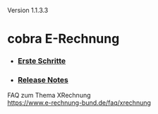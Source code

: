 Version 1.1.3.3

# cobra E-Rechnung   

* ### [Erste Schritte](./Erste-Schritte/README.md)

* ### [Release Notes](./Release-Notes/README.md)
 
FAQ zum Thema XRechnung   
https://www.e-rechnung-bund.de/faq/xrechnung
